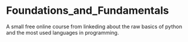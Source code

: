# Foundations_and_Fundamentals
A small free online course from linkeding about the raw basics of python and the most used languages in programming.

